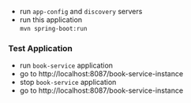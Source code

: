 - run <code>app-config</code> and <code>discovery</code> servers
- run this application  
<code>mvn spring-boot:run</code>

### Test Application
- run <code>book-service</code> application
- go to http://localhost:8087/book-service-instance
- stop <code>book-service</code> application
- go to http://localhost:8087/book-service-instance

